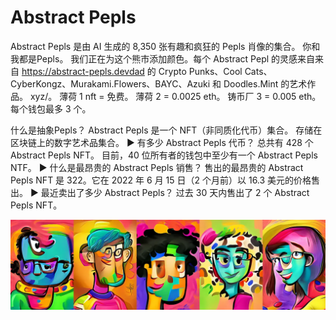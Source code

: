 # Abstract Pepls

Abstract Pepls 是由 AI 生成的 8,350 张有趣和疯狂的 Pepls 肖像的集合。 你和我都是Pepls。 我们正在为这个熊市添加颜色。每个 Abstract Pepl 的灵感来自来自 https://abstract-pepls.devdad 的 Crypto Punks、Cool Cats、CyberKongz、Murakami.Flowers、BAYC、Azuki 和 Doodles.Mint 的艺术作品。 xyz/。 薄荷 1 nft = 免费。 薄荷 2 = 0.0025 eth。 铸币厂 3 = 0.005 eth。 每个钱包最多 3 个。

什么是抽象Pepls？
Abstract Pepls 是一个 NFT（非同质化代币）集合。 存储在区块链上的数字艺术品集合。
▶ 有多少 Abstract Pepls 代币？
总共有 428 个 Abstract Pepls NFT。 目前，40 位所有者的钱包中至少有一个 Abstract Pepls NTF。
▶ 什么是最昂贵的 Abstract Pepls 销售？
售出的最昂贵的 Abstract Pepls NFT 是 322。它在 2022 年 6 月 15 日（2 个月前）以 16.3 美元的价格售出。
▶ 最近卖出了多少 Abstract Pepls？
过去 30 天内售出了 2 个 Abstract Pepls NFT。

![e14a6146060d5c0b307d8a3a878fef75](e14a6146060d5c0b307d8a3a878fef75.webp)


